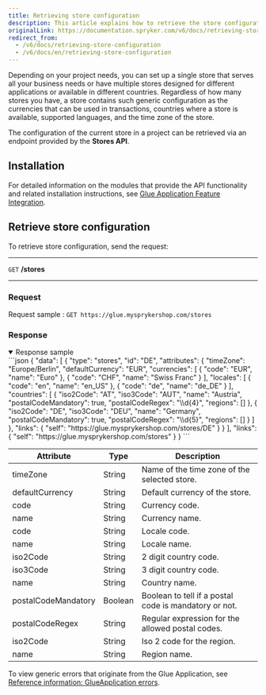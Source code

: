 ```yaml
---
title: Retrieving store configuration
description: This article explains how to retrieve the store configuration including currencies, countries, locales, and time zones.
originalLink: https://documentation.spryker.com/v6/docs/retrieving-store-configuration
redirect_from:
  - /v6/docs/retrieving-store-configuration
  - /v6/docs/en/retrieving-store-configuration
---
```


Depending on your project needs, you can set up a single store that serves all your business needs or have multiple stores designed for different applications or available in different countries. Regardless of how many stores you have, a store contains such generic configuration as the currencies that can be used in transactions, countries where a store is available, supported languages, and the time zone of the store.

The configuration of the current store in a project can be retrieved via an endpoint provided by the **Stores API**.

## Installation
For detailed information on the modules that provide the API functionality and related installation instructions, see [Glue Application Feature Integration](/docs/scos/dev/migration-and-integration/201907.0/feature-integration-guides/glue-api/glue-application-feature-integration.html).

## Retrieve store configuration

To retrieve store configuration, send the request:

***
`GET` **/stores**
***

### Request

Request sample : `GET https://glue.mysprykershop.com/stores`

### Response

<details open>
    <summary>Response sample</summary>
```json
{
		"data": [
			{
				"type": "stores",
				"id": "DE",
				"attributes": {
					"timeZone": "Europe/Berlin",
					"defaultCurrency": "EUR",
					"currencies": [
						{
							"code": "EUR",
							"name": "Euro"
						},
						{	
							"code": "CHF",
							"name": "Swiss Franc"
						}
					],
					"locales": [
						{
							"code": "en",
							"name": "en_US"
						},
						{
							"code": "de",
							"name": "de_DE"
						}
					],
					"countries": [
						{
							"iso2Code": "AT",
							"iso3Code": "AUT",
							"name": "Austria",
							"postalCodeMandatory": true,
							"postalCodeRegex": "\\d{4}",
							"regions": []
						},
						{
							"iso2Code": "DE",
							"iso3Code": "DEU",
							"name": "Germany",
							"postalCodeMandatory": true,
							"postalCodeRegex": "\\d{5}",
							"regions": []
						}
					]
				},
				"links": {
					"self": "https://glue.mysprykershop.com/stores/DE"
				}
			}
		],
		"links": {
			"self": "https://glue.mysprykershop.com/stores"
		}
}
```
    
</details>


| Attribute | Type | Description |
| --- | --- | --- |
| timeZone | String | Name of the time zone of the selected store. |
| defaultCurrency | String | Default currency of the store. |
| code | String | Currency code. |
| name | String | Currency name. |
| code | String | Locale code. |
| name | String | Locale name. |
| iso2Code | String | 2 digit country code. |
| iso3Code | String | 3 digit country code. |
| name | String | Country name. |
| postalCodeMandatory | Boolean | Boolean to tell if a postal code is mandatory or not. |
| postalCodeRegex | String | Regular expression for the allowed postal codes. |
| iso2Code | String | Iso 2 code for the region. |
| name | String | Region name. |

To view generic errors that originate from the Glue Application, see [Reference information: GlueApplication errors](https://documentation.spryker.com/docs/reference-information-glueapplication-errors).
